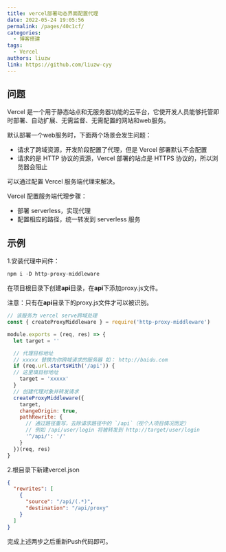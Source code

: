 ```yaml
---
title: vercel部署动态界面配置代理
date: 2022-05-24 19:05:56
permalink: /pages/40c1cf/
categories:
  - 博客搭建
tags:
  - Vercel
authors: liuzw
link: https://github.com/liuzw-cyy
---
```

## 问题
Vercel 是一个用于静态站点和无服务器功能的云平台，它使开发人员能够托管即时部署、自动扩展、无需监督、无需配置的网站和web服务。

默认部署一个web服务时，下面两个场景会发生问题：

  * 请求了跨域资源，开发阶段配置了代理，但是 Vercel 部署默认不会配置
  * 请求的是 HTTP 协议的资源，Vercel 部署的站点是 HTTPS 协议的，所以浏览器会阻止

可以通过配置 Vercel 服务端代理来解决。

Vercel 配置服务端代理步骤：

  * 部署 serverless，实现代理
  * 配置相应的路径，统一转发到 serverless 服务

## 示例
1.安装代理中间件：
```js
npm i -D http-proxy-middleware
```
在项目根目录下创建**api**目录，在**api**下添加proxy.js文件。

注意：只有在**api**目录下的proxy.js文件才可以被识别。
```js
// 该服务为 vercel serve跨域处理
const { createProxyMiddleware } = require('http-proxy-middleware')

module.exports = (req, res) => {
  let target = ''

  // 代理目标地址
  // xxxxx 替换为你跨域请求的服务器 如： http://baidu.com
  if (req.url.startsWith('/api')) {
  // 这里填目标地址
    target = 'xxxxx'
  }
  // 创建代理对象并转发请求
  createProxyMiddleware({
    target,
    changeOrigin: true,
    pathRewrite: {
      // 通过路径重写，去除请求路径中的 `/api`（视个人项目情况而定）
      // 例如 /api/user/login 将被转发到 http://target/user/login
      '^/api/': '/'
    }
  })(req, res)
}
```
2.根目录下新建vercel.json
```json
{
  "rewrites": [
    {
      "source": "/api/(.*)",
      "destination": "/api/proxy"
    }
  ]
}
```
完成上述两步之后重新Push代码即可。
